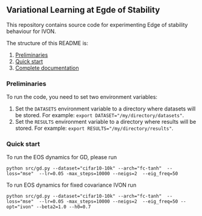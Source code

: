 ## Variational Learning at Egde of Stability

This repository contains source code for experimenting Edge of stability behaviour for IVON.



The structure of this README is:
1. [Preliminaries](#anchors-in-markdown)
2. [Quick start](#quick-start)
3. [Complete documentation](#complete-documentation)

### Preliminaries

To run the code, you need to set two environment variables:
1. Set the `DATASETS` environment variable to a directory where datasets will be stored.
 For example: `export DATASET="/my/directory/datasets"`.
2. Set the `RESULTS` environment variable to a directory where results will be stored.
 For example: `export RESULTS="/my/directory/results"`.

### Quick start

To run the EOS dynamics for GD, please run 

```
python src/gd.py --dataset="cifar10-10k" --arch="fc-tanh"  --loss="mse"  --lr=0.05 -max_steps=10000 --neigs=2  --eig_freq=50
```

To run EOS dynamics for fixed covariance IVON run

```
python src/gd.py --dataset="cifar10-10k" --arch="fc-tanh"  --loss="mse"  --lr=0.05 -max_steps=10000 --neigs=2  --eig_freq=50 --opt="ivon" --beta2=1.0 --h0=0.7 
```